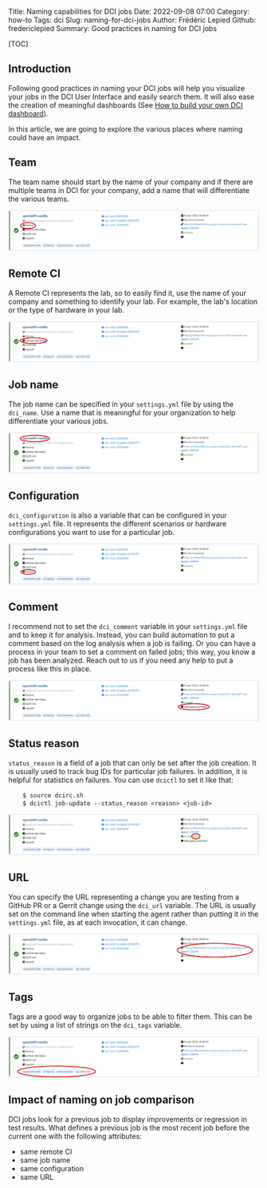 Title: Naming capabilities for DCI jobs
Date: 2022-09-08 07:00
Category: how-to
Tags: dci
Slug: naming-for-dci-jobs
Author: Frédéric Lepied
Github: fredericlepied
Summary: Good practices in naming for DCI jobs

[TOC]

## Introduction

Following good practices in naming your DCI jobs will help you visualize your jobs in the DCI User Interface and easily search them. It will also ease the creation of meaningful dashboards (See [How to build your own DCI dashboard](how-to-build-your-own-dci-dashboard.html)).

In this article, we are going to explore the various places where naming could have an impact.

## Team

The team name should start by the name of your company and if there are multiple teams in DCI for your company, add a name that will differentiate the various teams.

![job team](images/naming/job-team.png)

## Remote CI

A Remote CI represents the lab, so to easily find it, use the name of your company and something to identify your lab. For example, the lab's location or the type of hardware in your lab.

![job remoteci](images/naming/job-remoteci.png)

## Job name

The job name can be specified in your `settings.yml` file by using the `dci_name`. Use a name that is meaningful for your organization to help differentiate your various jobs.

![job name](images/naming/job-name.png)

## Configuration

`dci_configuration` is also a variable that can be configured in your `settings.yml` file. It represents the different scenarios or hardware configurations you want to use for a particular job.

![job configuraion](images/naming/job-configuration.png)

## Comment

I recommend not to set the `dci_comment` variable in your `settings.yml` file and to keep it for analysis. Instead, you can build automation to put a comment based on the log analysis when a job is failing. Or you can have a process in your team to set a comment on failed jobs; this way, you know a job has been analyzed. Reach out to us if you need any help to put a process like this in place.

![job comment](images/naming/job-comment.png)

## Status reason

`status_reason` is a field of a job that can only be set after the job creation. It is usually used to track bug IDs for particular job failures. In addition, it is helpful for statistics on failures. You can use `dcictl` to set it like that:

        $ source dcirc.sh
        $ dcictl job-update --status_reason <reason> <job-id>

![job status reason](images/naming/job-status-reason.png)

## URL

You can specify the URL representing a change you are testing from a GitHub PR or a Gerrit change using the `dci_url` variable. The URL is usually set on the command line when starting the agent rather than putting it in the `settings.yml` file, as at each invocation, it can change.

![job url](images/naming/job-url.png)

## Tags

Tags are a good way to organize jobs to be able to filter them. This can be set by using a list of strings on the `dci_tags` variable.

![job tags](images/naming/job-tags.png)

## Impact of naming on job comparison

DCI jobs look for a previous job to display improvements or regression in test results. What defines a previous job is the most recent job before the current one with the following attributes:

* same remote CI
* same job name
* same configuration
* same URL
